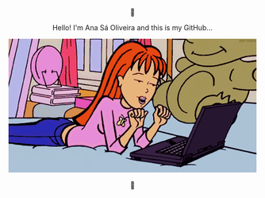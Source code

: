 <div align="center">
<p>🩷</p>
<p>Hello! I'm Ana Sá Oliveira and this is my GitHub...</p>
</div>
<div align="center">
  <p>
    <img src="anaso.gif" alt="Descrição da imagem" />
  </p>
</div>
<div align="center">
<p>🩷</p>
</div>
